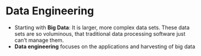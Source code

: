 # Data Engineering

* Starting with **Big Data**: It is larger, more complex data sets. These data sets are so voluminous, that traditional data processing software just can’t manage them.
* **Data engineering** focuses on the applications and harvesting of big data
